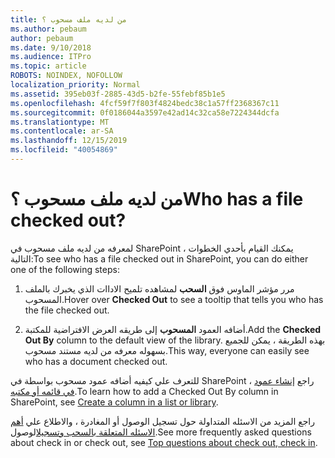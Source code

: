 ```yaml
---
title: من لديه ملف مسحوب ؟
ms.author: pebaum
author: pebaum
ms.date: 9/10/2018
ms.audience: ITPro
ms.topic: article
ROBOTS: NOINDEX, NOFOLLOW
localization_priority: Normal
ms.assetid: 395eb03f-2885-43d5-b2fe-55febf85b1e5
ms.openlocfilehash: 4fcf59f7f803f4824bedc38c1a57ff2368367c11
ms.sourcegitcommit: 0f0186044a3597e42ad14c32ca58e7224344dcfa
ms.translationtype: MT
ms.contentlocale: ar-SA
ms.lasthandoff: 12/15/2019
ms.locfileid: "40054869"
---
```

# <a name="who-has-a-file-checked-out"></a><span data-ttu-id="dcbb6-102">من لديه ملف مسحوب ؟</span><span class="sxs-lookup"><span data-stu-id="dcbb6-102">Who has a file checked out?</span></span>

<span data-ttu-id="dcbb6-103">لمعرفه من لديه ملف مسحوب في SharePoint ، يمكنك القيام بأحدي الخطوات التالية:</span><span class="sxs-lookup"><span data-stu-id="dcbb6-103">To see who has a file checked out in SharePoint, you can do either one of the following steps:</span></span>
  
1. <span data-ttu-id="dcbb6-104">مرر مؤشر الماوس فوق **السحب** لمشاهده تلميح الاداات الذي يخبرك بالملف المسحوب.</span><span class="sxs-lookup"><span data-stu-id="dcbb6-104">Hover over **Checked Out** to see a tooltip that tells you who has the file checked out.</span></span> 
    
2. <span data-ttu-id="dcbb6-105">أضافه العمود **المسحوب** إلى طريقه العرض الافتراضية للمكتبة.</span><span class="sxs-lookup"><span data-stu-id="dcbb6-105">Add the **Checked Out By** column to the default view of the library.</span></span> <span data-ttu-id="dcbb6-106">بهذه الطريقة ، يمكن للجميع بسهوله معرفه من لديه مستند مسحوب.</span><span class="sxs-lookup"><span data-stu-id="dcbb6-106">This way, everyone can easily see who has a document checked out.</span></span> 
    
<span data-ttu-id="dcbb6-107">للتعرف علي كيفيه أضافه عمود مسحوب بواسطة في SharePoint ، راجع [إنشاء عمود في قائمه أو مكتبه](https://go.microsoft.com/fwlink/?linkid=2019591).</span><span class="sxs-lookup"><span data-stu-id="dcbb6-107">To learn how to add a Checked Out By column in SharePoint, see [Create a column in a list or library](https://go.microsoft.com/fwlink/?linkid=2019591).</span></span> 
  
<span data-ttu-id="dcbb6-108">راجع المزيد من الاسئله المتداولة حول تسجيل الوصول أو المغادرة ، والاطلاع علي [أهم الاسئله المتعلقة بالسحب وتسجيل](https://go.microsoft.com/fwlink/?linkid=2018786)الوصول.</span><span class="sxs-lookup"><span data-stu-id="dcbb6-108">See more frequently asked questions about check in or check out, see [Top questions about check out, check in](https://go.microsoft.com/fwlink/?linkid=2018786).</span></span>
  

